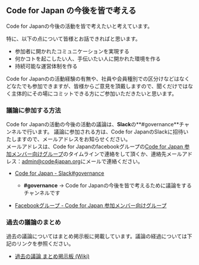 Code for Japan の今後を皆で考える
-----
Code for Japanの今後の活動を皆で考えたいと考えています。
  
特に、以下の点について皆様とお話できればと思います。

* 参加者に開かれたコミュニケーションを実現する
* 何かコトを起こしたい人、手伝いたい人に開かれた環境を作る
* 持続可能な運営体制を作る

Code for Japanのの活動経験の有無や、社員や会員種別での区分けなどはなくどなたでも参加できますが、皆様からご意見を頂戴しますので、聞くだけではなく主体的にその場にコミットできる方にご参加いただきたいと思います。

### 議論に参加する方法

Code for Japanの活動の今後の活動の議論は、**Slack**の**#governance**チャンネルで行います。
議論に参加される方は、Code for JapanのSlackに招待いたしますので、メールアドレスをお知らせください。  
メールアドレスは、Code for Japanのfacebookグループの[Code for Japan 参加メンバー向けグループ](https://www.facebook.com/groups/codeforjapan/)のタイムラインで連絡をして頂くか、連絡先メールアドレス：<a href="mailto:admin@code4japan.org">admin@code4japan.org</a>にメールで連絡ください。

* [Code for Japan - Slack#governance](https://cfj.slack.com/messages/governance/)
    - **#governance** -> Code for Japanの今後を皆で考えるために議論をするチャンネルです

* [Facebookグループ - Code for Japan 参加メンバー向けグループ](https://www.facebook.com/groups/codeforjapan/)

### 過去の議論のまとめ

過去の議論についてはまとめ掲示板に掲載しています。議論の経過については下記のリンクを参照ください。

* [過去の議論 まとめ掲示板 (Wiki)](https://github.com/codeforjapan/governance/wiki/%E3%81%BE%E3%81%A8%E3%82%81%E6%8E%B2%E7%A4%BA%E6%9D%BF-(Wiki))

